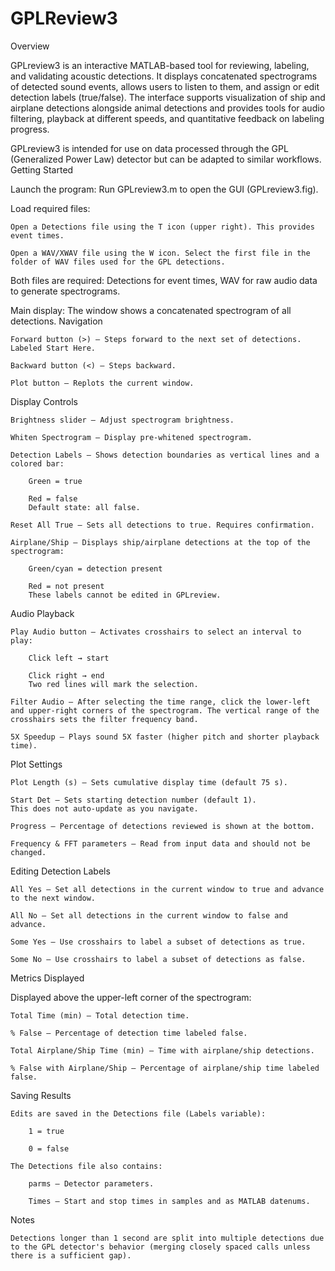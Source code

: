 # GPLReview3
Overview

GPLreview3 is an interactive MATLAB-based tool for reviewing, labeling, and validating acoustic detections. It displays concatenated spectrograms of detected sound events, allows users to listen to them, and assign or edit detection labels (true/false). The interface supports visualization of ship and airplane detections alongside animal detections and provides tools for audio filtering, playback at different speeds, and quantitative feedback on labeling progress.

GPLreview3 is intended for use on data processed through the GPL (Generalized Power Law) detector but can be adapted to similar workflows.
Getting Started

Launch the program: Run GPLreview3.m to open the GUI (GPLreview3.fig).

Load required files:

    Open a Detections file using the T icon (upper right). This provides event times.

    Open a WAV/XWAV file using the W icon. Select the first file in the folder of WAV files used for the GPL detections.

Both files are required: Detections for event times, WAV for raw audio data to generate spectrograms.

Main display: The window shows a concatenated spectrogram of all detections.
Navigation

    Forward button (>) — Steps forward to the next set of detections. Labeled Start Here.

    Backward button (<) — Steps backward.

    Plot button — Replots the current window.

Display Controls

    Brightness slider — Adjust spectrogram brightness.

    Whiten Spectrogram — Display pre-whitened spectrogram.

    Detection Labels — Shows detection boundaries as vertical lines and a colored bar:

        Green = true

        Red = false
        Default state: all false.

    Reset All True — Sets all detections to true. Requires confirmation.

    Airplane/Ship — Displays ship/airplane detections at the top of the spectrogram:

        Green/cyan = detection present

        Red = not present
        These labels cannot be edited in GPLreview.

Audio Playback

    Play Audio button — Activates crosshairs to select an interval to play:

        Click left → start

        Click right → end
        Two red lines will mark the selection.

    Filter Audio — After selecting the time range, click the lower-left and upper-right corners of the spectrogram. The vertical range of the crosshairs sets the filter frequency band.

    5X Speedup — Plays sound 5X faster (higher pitch and shorter playback time).

Plot Settings

    Plot Length (s) — Sets cumulative display time (default 75 s).

    Start Det — Sets starting detection number (default 1).
    This does not auto-update as you navigate.

    Progress — Percentage of detections reviewed is shown at the bottom.

    Frequency & FFT parameters — Read from input data and should not be changed.

Editing Detection Labels

    All Yes — Set all detections in the current window to true and advance to the next window.

    All No — Set all detections in the current window to false and advance.

    Some Yes — Use crosshairs to label a subset of detections as true.

    Some No — Use crosshairs to label a subset of detections as false.

Metrics Displayed

Displayed above the upper-left corner of the spectrogram:

    Total Time (min) — Total detection time.

    % False — Percentage of detection time labeled false.

    Total Airplane/Ship Time (min) — Time with airplane/ship detections.

    % False with Airplane/Ship — Percentage of airplane/ship time labeled false.

Saving Results

    Edits are saved in the Detections file (Labels variable):

        1 = true

        0 = false

    The Detections file also contains:

        parms — Detector parameters.

        Times — Start and stop times in samples and as MATLAB datenums.

Notes

    Detections longer than 1 second are split into multiple detections due to the GPL detector's behavior (merging closely spaced calls unless there is a sufficient gap).

